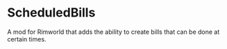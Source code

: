 # ScheduledBills
A mod for Rimworld that adds the ability to create bills that can be done at certain times.
